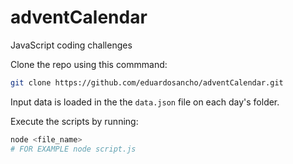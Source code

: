 # adventCalendar
JavaScript coding challenges

Clone the repo using this commmand: 
~~~ bash
git clone https://github.com/eduardosancho/adventCalendar.git
~~~

Input data is loaded in the the `data.json` file on each day's folder.

Execute the scripts by running: 
~~~ bash
node <file_name>
# FOR EXAMPLE node script.js
~~~
